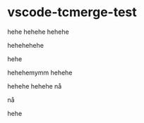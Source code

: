# vscode-tcmerge-test

hehe
hehehe
hehehe

hehehehehe

hehe


hehehemymm
hehehe

hehehe
hehehe
nå

nå

hehe